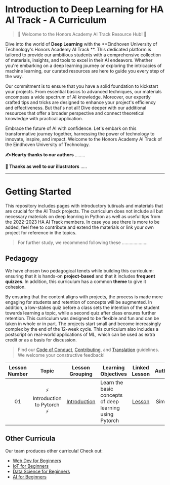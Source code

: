 
# Introduction to Deep Learning for HA AI Track - A Curriculum

> 🤩  Welcome to the Honors Academy AI Track Resource Hub! 🤩

Dive into the world of  **Deep Learning** with the  **Eindhoven University of Technology's Honors Academy AI Track **. This dedicated platform is tailored to provide our ambitious students with a comprehensive collection of materials, insights, and tools to excel in their AI endeavors. Whether you're embarking on a deep learning journey or exploring the intricacies of machine learning, our curated resources are here to guide you every step of the way.

Our commitment is to ensure that you have a solid foundation to kickstart your projects. From essential basics to advanced techniques, our materials encompass a wide spectrum of AI knowledge. Moreover, our expertly crafted tips and tricks are designed to enhance your project's efficiency and effectiveness. But that's not all! Dive deeper with our additional resources that offer a broader perspective and connect theoretical knowledge with practical application.

Embrace the future of AI with confidence. Let's embark on this transformative journey together, harnessing the power of technology to innovate, inspire, and impact. Welcome to the Honors Academy AI Track of the Eindhoven University of Technology.


**✍️ Hearty thanks to our authors** ........

**🎨 Thanks as well to our illustrators** .....



---

# Getting Started

This repository includes pages with introductory tutiruals and materials that are crucial for the AI Track projects.
The curriculum does not include all but necessary materials on deep leanring in Python as well as useful tips from the 2022-2023 HA AI Track members. In case you see there is more to be added, feel free to contribute and extend the materials or link your own project for reference in the topics. 

> For further study, we recommend following these 
....................


## Pedagogy

We have chosen two pedagogical tenets while building this curriculum: ensuring that it is hands-on **project-based** and that it includes **frequent quizzes**. In addition, this curriculum has a common **theme** to give it cohesion.

By ensuring that the content aligns with projects, the process is made more engaging for students and retention of concepts will be augmented. In addition, a low-stakes quiz before a class sets the intention of the student towards learning a topic, while a second quiz after class ensures further retention. This curriculum was designed to be flexible and fun and can be taken in whole or in part. The projects start small and become increasingly complex by the end of the 12-week cycle. This curriculum also includes a postscript on real-world applications of ML, which can be used as extra credit or as a basis for discussion.

> Find our [Code of Conduct](CODE_OF_CONDUCT.md), [Contributing](CONTRIBUTING.md), and [Translation](TRANSLATIONS.md) guidelines. We welcome your constructive feedback!




| Lesson Number |                             Topic                              |                   Lesson Grouping                   | Learning Objectives                                                                                                             |                                                              Linked Lesson                                                               |                        Author                        |
| :-----------: | :------------------------------------------------------------: | :-------------------------------------------------: | ------------------------------------------------------------------------------------------------------------------------------- | :--------------------------------------------------------------------------------------------------------------------------------------: | :--------------------------------------------------: |
|      01       |              ⚡️ Introduction to Pytorch ⚡️                |      [Introduction](1-Introduction/README.md)       | Learn the basic concepts of deep learning using Pytorch                                           |                                             [Lesson](1-Introduction/1-intro-to-ML/README.md)                                             |                       Simon                       |






## Other Curricula

Our team produces other curricula! Check out:

- [Web Dev for Beginners](https://aka.ms/webdev-beginners)
- [IoT for Beginners](https://aka.ms/iot-beginners)
- [Data Science for Beginners](https://aka.ms/datascience-beginners)
- [AI for Beginners](https://aka.ms/ai-beginners)
